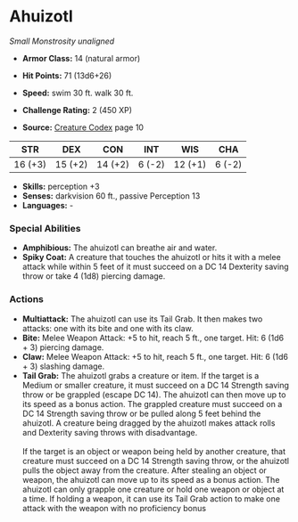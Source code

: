 # Ahuizotl

*Small* *Monstrosity* *unaligned*

- **Armor Class:** 14 (natural armor)
- **Hit Points:** 71 (13d6+26)
- **Speed:** swim 30 ft. walk 30 ft.

- **Challenge Rating:** 2 (450 XP)
- **Source:** [Creature Codex](https://koboldpress.com/kpstore/product/creature-codex-for-5th-edition-dnd) page 10

| STR | DEX | CON | INT | WIS | CHA |
| --- | --- | --- | --- | --- | --- |
| 16 (+3) | 15 (+2) | 14 (+2) | 6 (-2) | 12 (+1) | 6 (-2) |

- **Skills:** perception +3
- **Senses:** darkvision 60 ft., passive Perception 13
- **Languages:** -

### Special Abilities

- **Amphibious:** The ahuizotl can breathe air and water.
- **Spiky Coat:** A creature that touches the ahuizotl or hits it with a melee attack while within 5 feet of it must succeed on a DC 14 Dexterity saving throw or take 4 (1d8) piercing damage.

### Actions

- **Multiattack:** The ahuizotl can use its Tail Grab. It then makes two attacks: one with its bite and one with its claw.
- **Bite:** Melee Weapon Attack: +5 to hit, reach 5 ft., one target. Hit: 6 (1d6 + 3) piercing damage.
- **Claw:** Melee Weapon Attack: +5 to hit, reach 5 ft., one target. Hit: 6 (1d6 + 3) slashing damage.
- **Tail Grab:** The ahuizotl grabs a creature or item. If the target is a Medium or smaller creature, it must succeed on a DC 14 Strength saving throw or be grappled (escape DC 14). The ahuizotl can then move up to its speed as a bonus action. The grappled creature must succeed on a DC 14 Strength saving throw or be pulled along 5 feet behind the ahuizotl. A creature being dragged by the ahuizotl makes attack rolls and Dexterity saving throws with disadvantage.<br><br>If the target is an object or weapon being held by another creature, that creature must succeed on a DC 14 Strength saving throw, or the ahuizotl pulls the object away from the creature. After stealing an object or weapon, the ahuizotl can move up to its speed as a bonus action. The ahuizotl can only grapple one creature or hold one weapon or object at a time. If holding a weapon, it can use its Tail Grab action to make one attack with the weapon with no proficiency bonus


